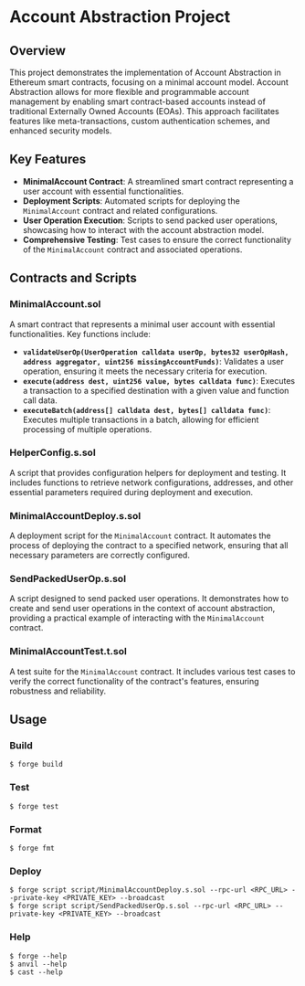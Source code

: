 # Account Abstraction Project

## Overview

This project demonstrates the implementation of Account Abstraction in Ethereum smart contracts, focusing on a minimal account model. Account Abstraction allows for more flexible and programmable account management by enabling smart contract-based accounts instead of traditional Externally Owned Accounts (EOAs). This approach facilitates features like meta-transactions, custom authentication schemes, and enhanced security models.

## Key Features

- **MinimalAccount Contract**: A streamlined smart contract representing a user account with essential functionalities.
- **Deployment Scripts**: Automated scripts for deploying the `MinimalAccount` contract and related configurations.
- **User Operation Execution**: Scripts to send packed user operations, showcasing how to interact with the account abstraction model.
- **Comprehensive Testing**: Test cases to ensure the correct functionality of the `MinimalAccount` contract and associated operations.

## Contracts and Scripts

### MinimalAccount.sol

A smart contract that represents a minimal user account with essential functionalities. Key functions include:

- **`validateUserOp(UserOperation calldata userOp, bytes32 userOpHash, address aggregator, uint256 missingAccountFunds)`**: Validates a user operation, ensuring it meets the necessary criteria for execution.
- **`execute(address dest, uint256 value, bytes calldata func)`**: Executes a transaction to a specified destination with a given value and function call data.
- **`executeBatch(address[] calldata dest, bytes[] calldata func)`**: Executes multiple transactions in a batch, allowing for efficient processing of multiple operations.

### HelperConfig.s.sol

A script that provides configuration helpers for deployment and testing. It includes functions to retrieve network configurations, addresses, and other essential parameters required during deployment and execution.

### MinimalAccountDeploy.s.sol

A deployment script for the `MinimalAccount` contract. It automates the process of deploying the contract to a specified network, ensuring that all necessary parameters are correctly configured.

### SendPackedUserOp.s.sol

A script designed to send packed user operations. It demonstrates how to create and send user operations in the context of account abstraction, providing a practical example of interacting with the `MinimalAccount` contract.

### MinimalAccountTest.t.sol

A test suite for the `MinimalAccount` contract. It includes various test cases to verify the correct functionality of the contract's features, ensuring robustness and reliability.

## Usage

### Build

```shell
$ forge build
```

### Test

```shell
$ forge test
```

### Format

```shell
$ forge fmt
```


### Deploy

```shell
$ forge script script/MinimalAccountDeploy.s.sol --rpc-url <RPC_URL> --private-key <PRIVATE_KEY> --broadcast
$ forge script script/SendPackedUserOp.s.sol --rpc-url <RPC_URL> --private-key <PRIVATE_KEY> --broadcast
```

### Help

```shell
$ forge --help
$ anvil --help
$ cast --help
```
